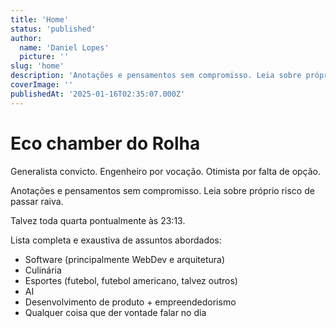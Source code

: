 ```yaml
---
title: 'Home'
status: 'published'
author:
  name: 'Daniel Lopes'
  picture: ''
slug: 'home'
description: 'Anotações e pensamentos sem compromisso. Leia sobre próprio risco de passar raiva'
coverImage: ''
publishedAt: '2025-01-16T02:35:07.000Z'
---
```


# Eco chamber do Rolha

Generalista convicto. Engenheiro por vocação. Otimista por falta de opção. 

Anotações e pensamentos sem compromisso. Leia sobre próprio risco de passar raiva.

Talvez toda quarta pontualmente às 23:13.

Lista completa e exaustiva de assuntos abordados:

- Software (principalmente WebDev e arquitetura)
- Culinária
- Esportes (futebol, futebol americano, talvez outros)
- AI
- Desenvolvimento de produto + empreendedorismo
- Qualquer coisa que der vontade falar no dia